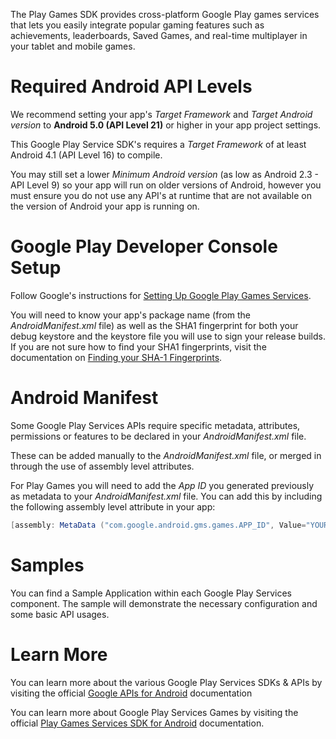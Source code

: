 The Play Games SDK provides cross-platform Google Play games services that lets you easily integrate popular gaming features such as achievements, leaderboards, Saved Games, and real-time multiplayer in your tablet and mobile games.



Required Android API Levels
===========================

We recommend setting your app's *Target Framework* and *Target Android version* to **Android 5.0 (API Level 21)** or higher in your app project settings.

This Google Play Service SDK's requires a *Target Framework* of at least Android 4.1 (API Level 16) to compile.

You may still set a lower *Minimum Android version* (as low as Android 2.3 - API Level 9) so your app will run on older versions of Android, however you must ensure you do not use any API's at runtime that are not available on the version of Android your app is running on.




Google Play Developer Console Setup
===================================

Follow Google's instructions for [Setting Up Google Play Games Services](https://developers.google.com/games/services/console/enabling).

You will need to know your app's package name (from the *AndroidManifest.xml* file) as well as the SHA1 fingerprint for both your debug keystore and the keystore file you will use to sign your release builds.  If you are not sure how to find your SHA1 fingerprints, visit the documentation on [Finding your SHA-1 Fingerprints][2].




Android Manifest 
================

Some Google Play Services APIs require specific metadata, attributes, permissions or features to be declared in your *AndroidManifest.xml* file.

These can be added manually to the *AndroidManifest.xml* file, or merged in through the use of assembly level attributes.


For Play Games you will need to add the *App ID* you generated previously as metadata to your *AndroidManifest.xml* file.  You can add this by including the following assembly level attribute in your app:

```csharp
[assembly: MetaData ("com.google.android.gms.games.APP_ID", Value="YOUR-APP-ID")]
```



Samples
=======

You can find a Sample Application within each Google Play Services component.  The sample will demonstrate the necessary configuration and some basic API usages.






Learn More
==========

You can learn more about the various Google Play Services SDKs & APIs by visiting the official [Google APIs for Android][3] documentation


You can learn more about Google Play Services Games by visiting the official [Play Games Services SDK for Android](https://developers.google.com/games/services/) documentation.



[1]: https://console.developers.google.com/ "Google Developers Console"
[2]: https://developer.xamarin.com/guides/android/deployment,_testing,_and_metrics/MD5_SHA1/ "Finding your SHA-1 Fingerprints"
[3]: https://developers.google.com/android/ "Google APIs for Android"

